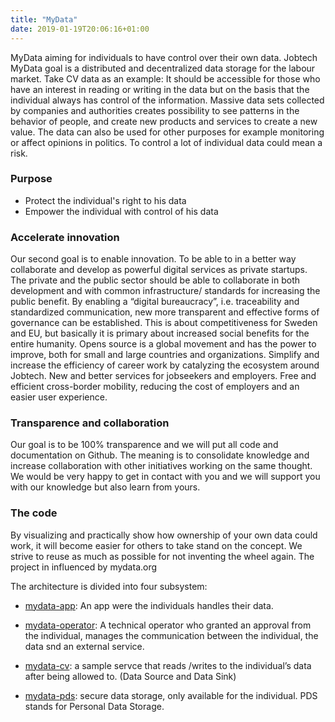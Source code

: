 ```yaml
---
title: "MyData"
date: 2019-01-19T20:06:16+01:00
---
```


MyData aiming for individuals to have control over their own data. Jobtech MyData goal is a distributed and decentralized data storage for the labour market. Take CV data as an example: It should be accessible for those who have an interest in reading or writing in the data but on the basis that the individual always has control of the information. Massive data sets collected by companies and authorities creates possibility to see patterns in the behavior of people, and create new products and services to create a new value. The data can also be used for other purposes for example monitoring or affect opinions in politics. To control a lot of individual data could mean a risk.

### Purpose
- Protect the individual's right to his data
- Empower the individual with control of his data

### Accelerate innovation
Our second goal is to enable innovation. To be able to in a better way collaborate and develop as powerful digital services as private startups. The private and the public sector should be able to collaborate in both development and with common infrastructure/ standards for increasing the public benefit. By enabling a “digital bureaucracy”, i.e. traceability and standardized communication, new more transparent and effective forms of governance can be established. This is about competitiveness for Sweden and EU, but basically it is primary about increased social benefits for the entire humanity. Opens source is a global movement and has the power to improve, both for small and large countries and organizations. Simplify and increase the efficiency of career work by catalyzing the ecosystem around Jobtech.
New and better services for jobseekers and employers. Free and efficient cross-border mobility, reducing the cost of employers and an easier user experience.

### Transparence and collaboration
Our goal is to be 100% transparence and we will put all code and documentation on Github. The meaning is to consolidate knowledge and increase collaboration with other initiatives working on the same thought. We would be very happy to get in contact with you and we will support you with our knowledge but also learn from yours.

### The code
By visualizing and practically show how ownership of your own data could work, it will become easier for others to take stand on the concept.
We strive to reuse as much as possible for not inventing the wheel again. The project in influenced by mydata.org

The architecture is divided into four subsystem:

- [mydata-app](https://github.com/JobtechSwe/mydata-app): An app were the individuals handles their data.

- [mydata-operator](https://github.com/JobtechSwe/mydata-operator): A technical operator who granted an approval from the individual, manages the communication between the individual, the data snd an external service.

- [mydata-cv](https://github.com/JobtechSwe/mydata-cv): a sample servce that reads /writes to the individual’s data after being allowed to. (Data Source and Data Sink)

- [mydata-pds](https://github.com/JobtechSwe/mydata-pds): secure data storage, only available for the individual. PDS stands for Personal Data Storage.
